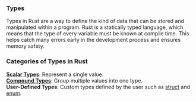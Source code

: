 ### Types

Types in Rust are a way to define the kind of data that can be stored and manipulated within a program. Rust is a statically typed language, which means that the type of every variable must be known at compile time. This helps catch many errors early in the development process and ensures memory safety.

### Categories of Types in Rust

[**Scalar Types**](./scalar.md): Represent a single value.<br/>
[**Compound Types**](./compound.md): Group multiple values into one type.<br/>
**User-Defined Types**: Custom types defined by the user such as [struct](./struct.md) and [enum](./enum.md).<br/>